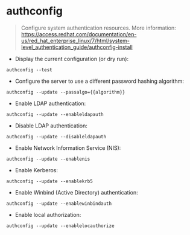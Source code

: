 # authconfig

> Configure system authentication resources.
> More information: <https://access.redhat.com/documentation/en-us/red_hat_enterprise_linux/7/html/system-level_authentication_guide/authconfig-install>

- Display the current configuration (or dry run):

`authconfig --test`

- Configure the server to use a different password hashing algorithm:

`authconfig --update --passalgo={{algorithm}}`

- Enable LDAP authentication:

`authconfig --update --enableldapauth`

- Disable LDAP authentication:

`authconfig --update --disableldapauth`

- Enable Network Information Service (NIS):

`authconfig --update --enablenis`

- Enable Kerberos:

`authconfig --update --enablekrb5`

- Enable Winbind (Active Directory) authentication:

`authconfig --update --enablewinbindauth`

- Enable local authorization:

`authconfig --update --enablelocauthorize`
